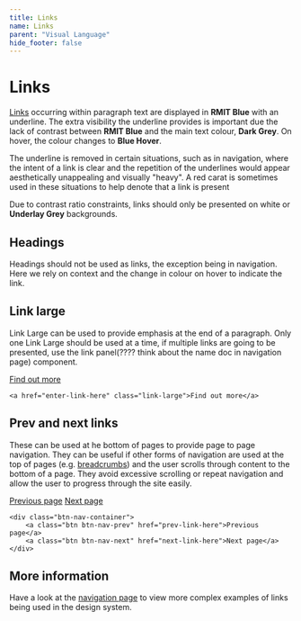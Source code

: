 ```yaml
---
title: Links
name: Links
parent: "Visual Language"
hide_footer: false
---
```

<h1 class="margin-top-zero">Links</h1>
<p><a href="">Links</a> occurring within paragraph text are displayed in <strong class="colour-rmit-blue">RMIT Blue</strong> with an underline. The extra visibility the underline provides is important due the lack of contrast between <strong class="colour-rmit-blue">RMIT Blue</strong> and the main text colour, <strong class="colour-dark-grey">Dark Grey</strong>. On hover, the colour changes to <strong class="colour-blue-hover">Blue Hover</strong>.
</p>
<p>The underline is removed in certain situations, such as in navigation, where the intent of a link is clear and the repetition of the underlines would appear aesthetically unappealing and visually "heavy". A red carat is sometimes used in these situations to help denote that a link is present</p>
<p>Due to contrast ratio constraints, links should only be presented on white or <strong class="colour-bg-underlay-grey" style="border: 0">Underlay Grey</strong> backgrounds.</p>
<h2>Headings</h2>
<p>Headings should not be used as links, the exception being in navigation. Here we rely on context and the change in colour on hover to indicate the link.</p>
<h2>Link large</h2>
<p>Link Large can be used to provide emphasis at the end of a paragraph. Only one Link Large should be used at a time, if multiple links are going to be presented, use the link panel(???? think about the name doc in navigation page) component.</p>
<a href="" class="link-large">Find out more</a>
<div class="highlight">
<pre class="chroma">
<code class="language-html">&lt;a href=&quot;enter-link-here&quot; class=&quot;link-large&quot;&gt;Find out more&lt;/a&gt;</code>
</pre></div>
<h2>Prev and next links</h2>
<p>These can be used at he bottom of pages to provide page to page navigation. They can be useful if other forms of navigation are used at the top of pages (e.g. <a href="">breadcrumbs</a>) and the user scrolls through content to the bottom of a page. They avoid excessive scrolling or repeat navigation and allow the user to progress through the site easily.</p>
<div class="btn-nav-container">
    <a class="btn btn-nav-prev" href="">Previous page</a>
    <a class="btn btn-nav-next" href="">Next page</a>
</div>
<div class="highlight">
<pre class="chroma">
<code class="language-html">&lt;div class=&quot;btn-nav-container&quot;&gt;
    &lt;a class=&quot;btn btn-nav-prev&quot; href=&quot;prev-link-here&quot;&gt;Previous page&lt;/a&gt;
    &lt;a class=&quot;btn btn-nav-next&quot; href=&quot;next-link-here&quot;&gt;Next page&lt;/a&gt;
&lt;/div&gt;</code>
</pre></div>
<h2>More information</h2>
<p>Have a look at the <a href="/compontent-complex/navigation/">navigation page</a> to view more complex examples of links being used in the design system.</p>

